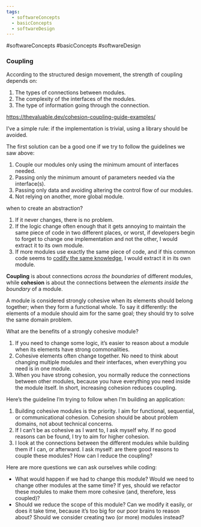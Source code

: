```yaml
---
tags:
  - softwareConcepts
  - basicConcepts
  - softwareDesign
---
```

#softwareConcepts #basicConcepts #softwareDesign 

### Coupling

According to the structured design movement, the strength of coupling depends on:

1.  The types of connections between modules.
2.  The complexity of the interfaces of the modules.
3.  The type of information going through the connection.

https://thevaluable.dev/cohesion-coupling-guide-examples/



I’ve a simple rule: if the implementation is trivial, using a library should be avoided.

The first solution can be a good one if we try to follow the guidelines we saw above:

1.  Couple our modules only using the minimum amount of interfaces needed.
2.  Passing only the minimum amount of parameters needed via the interface(s).
3.  Passing only data and avoiding altering the control flow of our modules.
4.  Not relying on another, more global module.



when to create an abstraction?
1.  If it never changes, there is no problem.
2.  If the logic change often enough that it gets annoying to maintain the same piece of code in two different places, or worst, if developers begin to forget to change one implementation and not the other, I would extract it to its own module.
3.  If more modules use exactly the same piece of code, and if this common code seems to [codify the same knowledge](https://thevaluable.dev/dry-principle-cost-benefit-example/), I would extract it in its own module.



**Coupling** is about connections _across the boundaries_ of different modules, while **cohesion** is about the connections between the _elements inside the boundary_ of a module.


A module is considered strongly cohesive when its elements should belong together; when they form a functional whole. To say it differently: the elements of a module should aim for the same goal; they should try to solve the same domain problem.


What are the benefits of a strongly cohesive module?

1.  If you need to change some logic, it’s easier to reason about a module when its elements have strong commonalities.
2.  Cohesive elements often change together. No need to think about changing multiple modules and their interfaces, when everything you need is in one module.
3.  When you have strong cohesion, you normally reduce the connections between other modules, because you have everything you need inside the module itself. In short, increasing cohesion reduces coupling.



Here’s the guideline I’m trying to follow when I’m building an application:

1.  Building cohesive modules is the priority. I aim for functional, sequential, or communicational cohesion. Cohesion should be about problem domains, not about technical concerns.
2.  If I can’t be as cohesive as I want to, I ask myself why. If no good reasons can be found, I try to aim for higher cohesion.
3.  I look at the connections between the different modules while building them if I can, or afterward. I ask myself: are there good reasons to couple these modules? How can I reduce the coupling?



Here are more questions we can ask ourselves while coding:

-   What would happen if we had to change this module? Would we need to change other modules at the same time? If yes, should we refactor these modules to make them more cohesive (and, therefore, less coupled)?
-   Should we reduce the scope of this module? Can we modify it easily, or does it take time, because it’s too big for our poor brains to reason about? Should we consider creating two (or more) modules instead?

